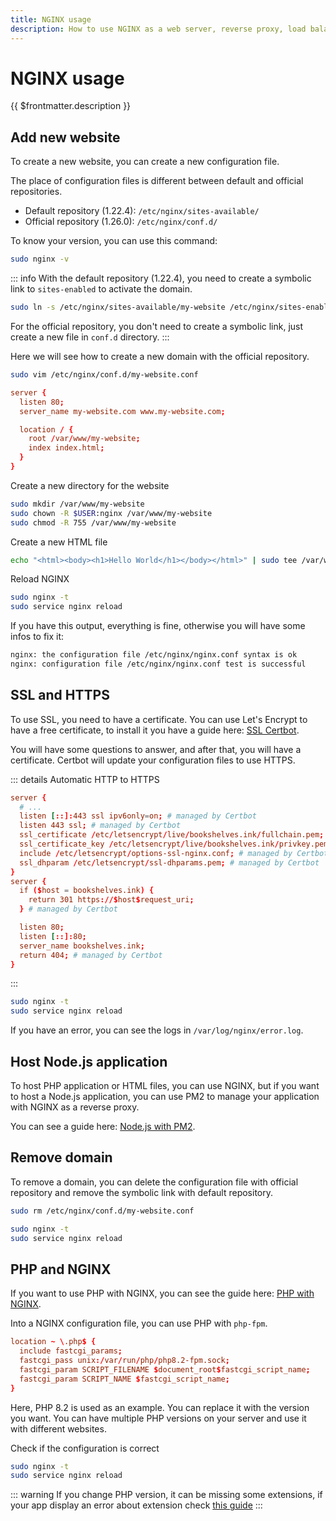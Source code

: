 ```yaml
---
title: NGINX usage
description: How to use NGINX as a web server, reverse proxy, load balancer, and HTTP cache.
---
```


# NGINX usage

{{ $frontmatter.description }}

## Add new website

To create a new website, you can create a new configuration file.

The place of configuration files is different between default and official repositories.

- Default repository (1.22.4): `/etc/nginx/sites-available/`
- Official repository (1.26.0): `/etc/nginx/conf.d/`

To know your version, you can use this command:

```sh
sudo nginx -v
```

::: info
With the default repository (1.22.4), you need to create a symbolic link to `sites-enabled` to activate the domain.

```sh
sudo ln -s /etc/nginx/sites-available/my-website /etc/nginx/sites-enabled
```

For the official repository, you don't need to create a symbolic link, just create a new file in `conf.d` directory.
:::

Here we will see how to create a new domain with the official repository.

```sh
sudo vim /etc/nginx/conf.d/my-website.conf
```

```nginx:/etc/nginx/conf.d/my-website.conf
server {
  listen 80;
  server_name my-website.com www.my-website.com;

  location / {
    root /var/www/my-website;
    index index.html;
  }
}
```

Create a new directory for the website

```sh
sudo mkdir /var/www/my-website
sudo chown -R $USER:nginx /var/www/my-website
sudo chmod -R 755 /var/www/my-website
```

Create a new HTML file

```sh
echo "<html><body><h1>Hello World</h1></body></html>" | sudo tee /var/www/my-website/index.html
```

Reload NGINX

```sh
sudo nginx -t
sudo service nginx reload
```

If you have this output, everything is fine, otherwise you will have some infos to fix it:

```sh [output]
nginx: the configuration file /etc/nginx/nginx.conf syntax is ok
nginx: configuration file /etc/nginx/nginx.conf test is successful
```

## SSL and HTTPS

To use SSL, you need to have a certificate. You can use Let's Encrypt to have a free certificate, to install it you have a guide here: [SSL Certbot](/server/web-server/ssl-certbot).

You will have some questions to answer, and after that, you will have a certificate. Certbot will update your configuration files to use HTTPS.

::: details Automatic HTTP to HTTPS

```nginx:/etc/nginx/conf.d/my-website.conf
server {
  # ...
  listen [::]:443 ssl ipv6only=on; # managed by Certbot
  listen 443 ssl; # managed by Certbot
  ssl_certificate /etc/letsencrypt/live/bookshelves.ink/fullchain.pem; # managed by Certbot
  ssl_certificate_key /etc/letsencrypt/live/bookshelves.ink/privkey.pem; # managed by Certbot
  include /etc/letsencrypt/options-ssl-nginx.conf; # managed by Certbot
  ssl_dhparam /etc/letsencrypt/ssl-dhparams.pem; # managed by Certbot
}
server {
  if ($host = bookshelves.ink) {
    return 301 https://$host$request_uri;
  } # managed by Certbot

  listen 80;
  listen [::]:80;
  server_name bookshelves.ink;
  return 404; # managed by Certbot
}
```

:::

```sh
sudo nginx -t
sudo service nginx reload
```

If you have an error, you can see the logs in `/var/log/nginx/error.log`.

## Host Node.js application

To host PHP application or HTML files, you can use NGINX, but if you want to host a Node.js application, you can use PM2 to manage your application with NGINX as a reverse proxy.

You can see a guide here: [Node.js with PM2](/server/web-server/nodejs-pm2).

## Remove domain

To remove a domain, you can delete the configuration file with official repository and remove the symbolic link with default repository.

```sh
sudo rm /etc/nginx/conf.d/my-website.conf
```

```sh
sudo nginx -t
sudo service nginx reload
```

## PHP and NGINX

If you want to use PHP with NGINX, you can see the guide here: [PHP with NGINX](/server/binaries/php).

Into a NGINX configuration file, you can use PHP with `php-fpm`.

```nginx{3}:/etc/nginx/conf.d/my-website.conf
location ~ \.php$ {
  include fastcgi_params;
  fastcgi_pass unix:/var/run/php/php8.2-fpm.sock;
  fastcgi_param SCRIPT_FILENAME $document_root$fastcgi_script_name;
  fastcgi_param SCRIPT_NAME $fastcgi_script_name;
}
```

Here, PHP 8.2 is used as an example. You can replace it with the version you want. You can have multiple PHP versions on your server and use it with different websites.

Check if the configuration is correct

```sh
sudo nginx -t
sudo service nginx reload
```

::: warning
If you change PHP version, it can be missing some extensions, if your app display an error about extension check [this guide](/server/binaries/php#install-extensions)
:::
